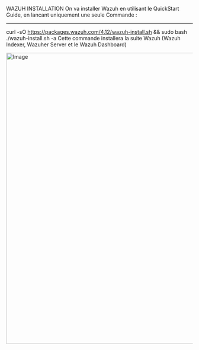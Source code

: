 WAZUH INSTALLATION
On va installer Wazuh en utilisant le QuickStart Guide, 
en lancant uniquement une seule Commande :
----                -----            ----          ----           ----          ----
curl -sO https://packages.wazuh.com/4.12/wazuh-install.sh && sudo bash ./wazuh-install.sh -a
 Cette commande installera la suite Wazuh (Wazuh Indexer, Wazuher Server et le Wazuh Dashboard)

<img width="1499" height="785" alt="Image" src="https://github.com/user-attachments/assets/d13710eb-8f0a-4bba-bec4-9cbc9530fb4f" />

